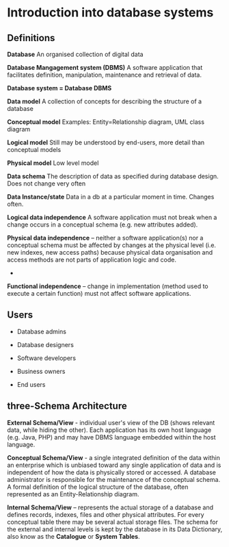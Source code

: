 # Introduction into database systems

## Definitions

**Database** An organised collection of digital data

**Database Mangagement system (DBMS)** A software application that facilitates definition, manipulation, maintenance and retrieval of data.

**Database system = Database DBMS**

**Data model** A collection of concepts for describing the structure of a database

**Conceptual model** Examples: Entity=Relationship diagram, UML class diagram

**Logical model** Still may be understood by end-users, more detail than conceptual models

**Physical model** Low level model

**Data schema** The description of data as specified during database design. Does not change very often

**Data Instance/state** Data in a db at a particular moment in time. Changes often.

**Logical data independence** A software application must not break when a change occurs in a conceptual schema (e.g. new attributes added).

**Physical data independence** – neither a software application(s) nor a conceptual schema must be affected by changes at the physical level (i.e. new indexes, new access paths) because physical data organisation and access methods are not parts of application logic and code.

+

**Functional independence** – change in implementation (method used to execute a certain function) must not affect software applications.

## Users

- Database admins

- Database designers

- Software developers

- Business owners

- End users

 ## three-Schema Architecture
 
**External Schema/View** - individual user's view of the DB (shows relevant data, while hiding the other). Each application has its own host language (e.g. Java, PHP) and may have DBMS language embedded within the host language.

**Conceptual Schema/View** - a single integrated definition of the data within an enterprise which is unbiased toward any single application of data and is independent of how the data is physically stored or accessed. A database administrator is responsible for the maintenance of the conceptual schema. A formal definition of the logical structure of the database, often represented as an Entity-Relationship diagram.

**Internal Schema/View** – represents the actual storage of a database and defines records, indexes, files and other physical attributes. For every conceptual table there may be several actual storage files. The schema for the external and internal levels is kept by the database in its Data Dictionary, also know as the **Catalogue** or **System Tables**.
